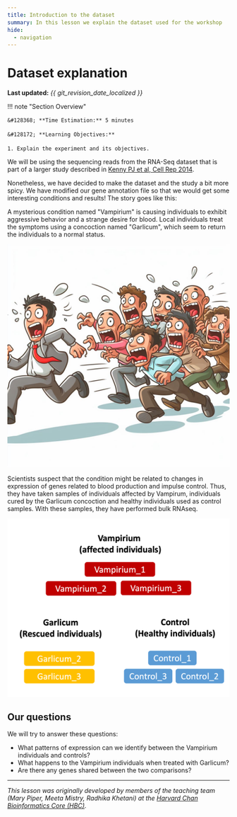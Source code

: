 ```yaml
---
title: Introduction to the dataset
summary: In this lesson we explain the dataset used for the workshop
hide:
  - navigation
---
```


# Dataset explanation

**Last updated:** *{{ git_revision_date_localized }}*

!!! note "Section Overview"

    &#128368; **Time Estimation:** 5 minutes  

    &#128172; **Learning Objectives:**    

    1. Explain the experiment and its objectives.

We will be using the sequencing reads from the RNA-Seq dataset that is part of a larger study described in [Kenny PJ et al, Cell Rep 2014](http://www.ncbi.nlm.nih.gov/pubmed/25464849).

[GEO]: https://www.ncbi.nlm.nih.gov/geo/query/acc.cgi?acc=GSE51443 "Gene Expression Omnibus"
[SRA]: https://trace.ncbi.nlm.nih.gov/Traces/sra/?study=SRP031507 "Sequence Read Archive"

Nonetheless, we have decided to make the dataset and the study a bit more spicy. We have modified our gene annotation file so that we would get some interesting conditions and results! The story goes like this:

A mysterious condition named "Vampirium" is causing individuals to exhibit aggressive behavior and a strange desire for blood. Local individuals treat the symptoms using a concoction named "Garlicum", which seem to return the individuals to a normal status.

<p align="center">
<img src="./img/03_data_explanation/chasing_people.jpeg">
</p>

Scientists suspect that the condition might be related to changes in expression of genes related to blood production and impulse control. Thus, they have taken samples of individuals affected by Vampirum, individuals cured by the Garlicum concoction and healthy individuals used as control samples. With these samples, they have performed bulk RNAseq.

<p align="center">
<img src="./img/03_data_explanation/dataset_vampirium.png">
</p>

## Our questions

We will try to answer these questions:

* What patterns of expression can we identify between the Vampirium individuals and controls?
* What happens to the Vampirium individuals when treated with Garlicum?
* Are there any genes shared between the two comparisons?

***

*This lesson was originally developed by members of the teaching team (Mary Piper, Meeta Mistry, Radhika Khetani) at the [Harvard Chan Bioinformatics Core (HBC)](http://bioinformatics.sph.harvard.edu/).*
